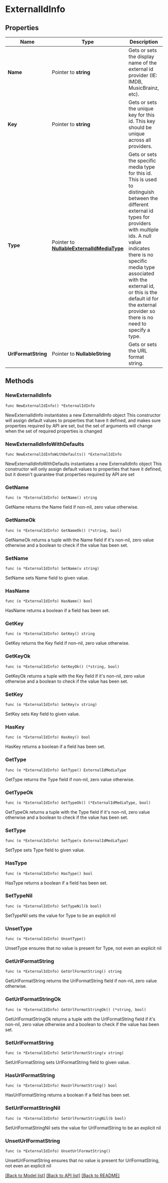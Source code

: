 # ExternalIdInfo

## Properties

Name | Type | Description | Notes
------------ | ------------- | ------------- | -------------
**Name** | Pointer to **string** | Gets or sets the display name of the external id provider (IE: IMDB, MusicBrainz, etc). | [optional] 
**Key** | Pointer to **string** | Gets or sets the unique key for this id. This key should be unique across all providers. | [optional] 
**Type** | Pointer to [**NullableExternalIdMediaType**](ExternalIdMediaType.md) | Gets or sets the specific media type for this id. This is used to distinguish between the different  external id types for providers with multiple ids.  A null value indicates there is no specific media type associated with the external id, or this is the  default id for the external provider so there is no need to specify a type. | [optional] 
**UrlFormatString** | Pointer to **NullableString** | Gets or sets the URL format string. | [optional] 

## Methods

### NewExternalIdInfo

`func NewExternalIdInfo() *ExternalIdInfo`

NewExternalIdInfo instantiates a new ExternalIdInfo object
This constructor will assign default values to properties that have it defined,
and makes sure properties required by API are set, but the set of arguments
will change when the set of required properties is changed

### NewExternalIdInfoWithDefaults

`func NewExternalIdInfoWithDefaults() *ExternalIdInfo`

NewExternalIdInfoWithDefaults instantiates a new ExternalIdInfo object
This constructor will only assign default values to properties that have it defined,
but it doesn't guarantee that properties required by API are set

### GetName

`func (o *ExternalIdInfo) GetName() string`

GetName returns the Name field if non-nil, zero value otherwise.

### GetNameOk

`func (o *ExternalIdInfo) GetNameOk() (*string, bool)`

GetNameOk returns a tuple with the Name field if it's non-nil, zero value otherwise
and a boolean to check if the value has been set.

### SetName

`func (o *ExternalIdInfo) SetName(v string)`

SetName sets Name field to given value.

### HasName

`func (o *ExternalIdInfo) HasName() bool`

HasName returns a boolean if a field has been set.

### GetKey

`func (o *ExternalIdInfo) GetKey() string`

GetKey returns the Key field if non-nil, zero value otherwise.

### GetKeyOk

`func (o *ExternalIdInfo) GetKeyOk() (*string, bool)`

GetKeyOk returns a tuple with the Key field if it's non-nil, zero value otherwise
and a boolean to check if the value has been set.

### SetKey

`func (o *ExternalIdInfo) SetKey(v string)`

SetKey sets Key field to given value.

### HasKey

`func (o *ExternalIdInfo) HasKey() bool`

HasKey returns a boolean if a field has been set.

### GetType

`func (o *ExternalIdInfo) GetType() ExternalIdMediaType`

GetType returns the Type field if non-nil, zero value otherwise.

### GetTypeOk

`func (o *ExternalIdInfo) GetTypeOk() (*ExternalIdMediaType, bool)`

GetTypeOk returns a tuple with the Type field if it's non-nil, zero value otherwise
and a boolean to check if the value has been set.

### SetType

`func (o *ExternalIdInfo) SetType(v ExternalIdMediaType)`

SetType sets Type field to given value.

### HasType

`func (o *ExternalIdInfo) HasType() bool`

HasType returns a boolean if a field has been set.

### SetTypeNil

`func (o *ExternalIdInfo) SetTypeNil(b bool)`

 SetTypeNil sets the value for Type to be an explicit nil

### UnsetType
`func (o *ExternalIdInfo) UnsetType()`

UnsetType ensures that no value is present for Type, not even an explicit nil
### GetUrlFormatString

`func (o *ExternalIdInfo) GetUrlFormatString() string`

GetUrlFormatString returns the UrlFormatString field if non-nil, zero value otherwise.

### GetUrlFormatStringOk

`func (o *ExternalIdInfo) GetUrlFormatStringOk() (*string, bool)`

GetUrlFormatStringOk returns a tuple with the UrlFormatString field if it's non-nil, zero value otherwise
and a boolean to check if the value has been set.

### SetUrlFormatString

`func (o *ExternalIdInfo) SetUrlFormatString(v string)`

SetUrlFormatString sets UrlFormatString field to given value.

### HasUrlFormatString

`func (o *ExternalIdInfo) HasUrlFormatString() bool`

HasUrlFormatString returns a boolean if a field has been set.

### SetUrlFormatStringNil

`func (o *ExternalIdInfo) SetUrlFormatStringNil(b bool)`

 SetUrlFormatStringNil sets the value for UrlFormatString to be an explicit nil

### UnsetUrlFormatString
`func (o *ExternalIdInfo) UnsetUrlFormatString()`

UnsetUrlFormatString ensures that no value is present for UrlFormatString, not even an explicit nil

[[Back to Model list]](../README.md#documentation-for-models) [[Back to API list]](../README.md#documentation-for-api-endpoints) [[Back to README]](../README.md)


